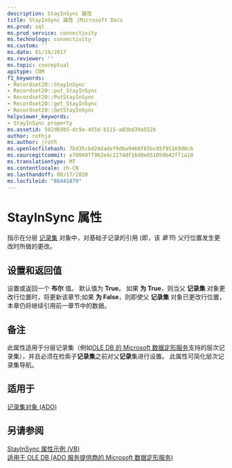 ```yaml
---
description: StayInSync 属性
title: StayInSync 属性 |Microsoft Docs
ms.prod: sql
ms.prod_service: connectivity
ms.technology: connectivity
ms.custom: ''
ms.date: 01/19/2017
ms.reviewer: ''
ms.topic: conceptual
apitype: COM
f1_keywords:
- Recordset20::StayInSync
- Recordset20::put_StayInSync
- Recordset20::PutStayInSync
- Recordset20::get_StayInSync
- Recordset20::GetStayInSync
helpviewer_keywords:
- StayInSync property
ms.assetid: 502d69b5-dc9a-455d-b115-a03bd39a552b
author: rothja
ms.author: jroth
ms.openlocfilehash: 7bd35cbd24dadef9d6a9468f65bc85f95169d0cb
ms.sourcegitcommit: e700497f962e4c2274df16d9e651059b42ff1a10
ms.translationtype: MT
ms.contentlocale: zh-CN
ms.lasthandoff: 08/17/2020
ms.locfileid: "88441879"
---
```

# <a name="stayinsync-property"></a>StayInSync 属性
指示在分层 [记录集](../../../ado/reference/ado-api/recordset-object-ado.md) 对象中，对基础子记录的引用 (即，该 *章节*) 父行位置发生更改时所做的更改。  
  
## <a name="settings-and-return-values"></a>设置和返回值  
 设置或返回一个 **布尔** 值。 默认值为 **True**。 如果 **为 True**，则当父 **记录集** 对象更改行位置时，将更新该章节;如果 **为 False**，则即使父 **记录集** 对象已更改行位置，本章仍将继续引用前一章节中的数据。  
  
## <a name="remarks"></a>备注  
 此属性适用于分层记录集（例如[OLE DB 的 Microsoft 数据定形服务](../../../ado/guide/appendixes/microsoft-data-shaping-service-for-ole-db-ado-service-provider.md)支持的层次记录集），并且必须在检索子**记录集**之前对父**记录**集进行设置。 此属性可简化层次记录集导航。  
  
## <a name="applies-to"></a>适用于  
 [记录集对象 (ADO)](../../../ado/reference/ado-api/recordset-object-ado.md)  
  
## <a name="see-also"></a>另请参阅  
 [StayInSync 属性示例 (VB) ](../../../ado/reference/ado-api/stayinsync-property-example-vb.md)   
 [适用于 OLE DB (ADO 服务提供商的 Microsoft 数据定形服务) ](../../../ado/guide/appendixes/microsoft-data-shaping-service-for-ole-db-ado-service-provider.md)
